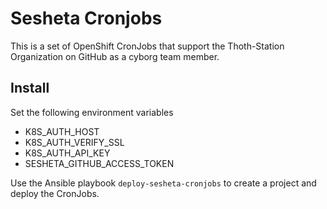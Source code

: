 # Sesheta Cronjobs

This is a set of OpenShift CronJobs that support the Thoth-Station Organization on GitHub as a cyborg team member.

## Install

Set the following environment variables

 * K8S_AUTH_HOST
 * K8S_AUTH_VERIFY_SSL
 * K8S_AUTH_API_KEY
 * SESHETA_GITHUB_ACCESS_TOKEN

Use the Ansible playbook `deploy-sesheta-cronjobs` to create a project and deploy the CronJobs.